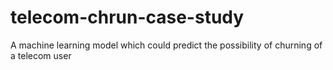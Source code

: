 # telecom-chrun-case-study
 A machine learning model which could predict the possibility of churning of a telecom user
